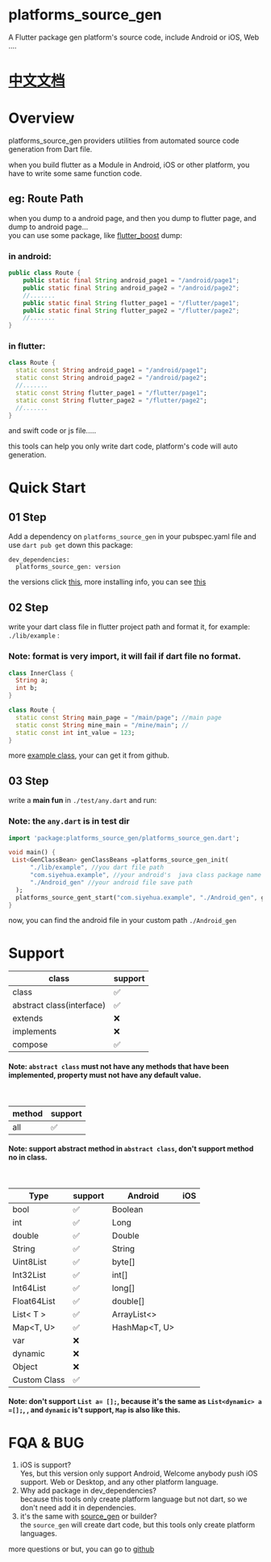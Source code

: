 # platforms_source_gen

A Flutter package gen platform's source code, include Android or iOS, Web ....

# [中文文档](./README_CN.md)

# Overview
platforms_source_gen providers utilities from automated source code generation from Dart file.

when you build flutter as a Module in Android, iOS or other platform, you have to write some same function
code.

## eg: Route Path

when you dump to a android page, and then you dump to flutter page, and dump to android page...
<br>you can use some package, like [flutter_boost](https://github.com/alibaba/flutter_boost) dump:

### in android:<br>

```java
public class Route {
    public static final String android_page1 = "/android/page1";
    public static final String android_page2 = "/android/page2";
    //.......
    public static final String flutter_page1 = "/flutter/page1";
    public static final String flutter_page2 = "/flutter/page2";
    //.......
}

```


### in flutter:<br>

```dart
class Route {
  static const String android_page1 = "/android/page1";
  static const String android_page2 = "/android/page2";
  //.......
  static const String flutter_page1 = "/flutter/page1";
  static const String flutter_page2 = "/flutter/page2";
  //.......
}
```

and swift code or js file.....

this tools can help you only write dart code, platform's code will auto generation.

# Quick Start

## 01 Step

Add a dependency on `platforms_source_gen` in your pubspec.yaml file and use `dart pub get` down this package:


```
dev_dependencies:
  platforms_source_gen: version
```

the versions click [this](https://pub.dev/packages/platforms_source_gen/versions),
more installing info, you can see [this](https://pub.dev/packages/platforms_source_gen/install)

## 02 Step
write your dart class file in flutter project path and format it, for example: `./lib/example` :

### Note: format is very import, it will fail if dart file no format.

```dart
class InnerClass {
  String a;
  int b;
}

class Route {
  static const String main_page = "/main/page"; //main page
  static const String mine_main = "/mine/main"; //
  static const int int_value = 123;
}

```

more [example class](https://github.com/siyehua/platforms_source_gen/tree/master/lib/example), your can get it from github.

## 03 Step

write a **main fun**  in `./test/any.dart` and run:


### Note: the `any.dart` is in test dir
```dart
import 'package:platforms_source_gen/platforms_source_gen.dart';

void main() {
 List<GenClassBean> genClassBeans =platforms_source_gen_init(
      "./lib/example", //you dart file path
      "com.siyehua.example", //your android's  java class package name
      "./Android_gen" //your android file save path
  );
  platforms_source_gent_start("com.siyehua.example", "./Android_gen", genClassBeans);
}
```

now, you can find the android file in your custom path `./Android_gen`

# Support
class|support|
----|----|
class|✅|
abstract class(interface) |✅|
extends|❌|
implements |❌|
compose|✅|

#### Note: `abstract class` must not have any methods that have been implemented, property must not have any default value.<br><br><br>


method|support|
----|----|
all|✅|

#### Note: support abstract method in `abstract class`, don't support method no in class.<br><br><br>

Type|support|Android|iOS|
----|----|----|----|
bool|✅|Boolean||
int|✅|Long||
double|✅|Double||
String|✅|String||
Uint8List|✅|byte[]||
Int32List|✅|int[]||
Int64List|✅|long[]||
Float64List|✅|double[]||
List< T > |✅|ArrayList<>||
Map<T, U>|✅|HashMap<T, U>||
var|❌||
dynamic|❌||
Object|❌||
Custom Class|✅||

#### Note: don't support `List a= [];`, because  it's the same as `List<dynamic> a =[];`, , and  `dynamic` is't support, `Map` is also like this.

# FQA & BUG
1. iOS is support?<br> Yes, but this version only support Android, Welcome anybody push iOS support. Web or Desktop, and any other platform language.
2. Why add  package in dev_dependencies? <br> because this tools only create platform language but not dart, so we don't need add it in dependencies.
3. it's the same with [source_gen](https://pub.dev/packages/source_gen) or builder?<br> the `source_gen` will create dart code, but this tools only create platform languages.

more questions or but, you can go to [github](https://github.com/siyehua/platforms_source_gen/issues)

